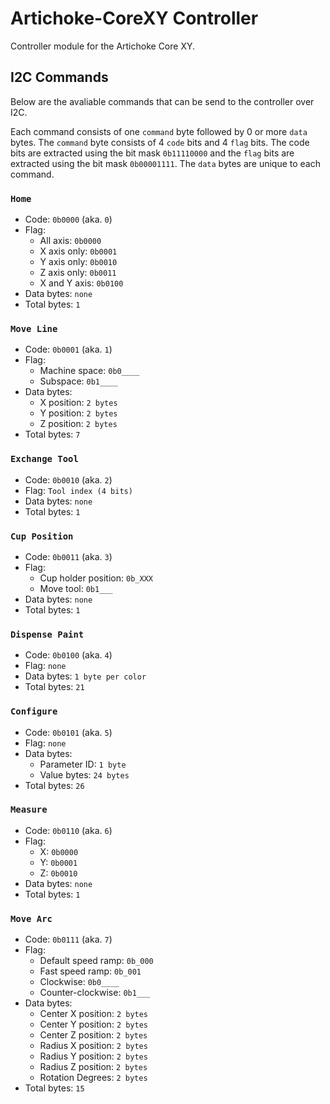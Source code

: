 # Artichoke-CoreXY Controller
Controller module for the Artichoke Core XY.

## I2C Commands
Below are the avaliable commands that can be send to the controller over I2C.

Each command consists of one `command` byte followed by 0 or more `data` bytes. The `command` byte consists of 4 `code` bits and 4 `flag` bits. The code bits are extracted using the bit mask `0b11110000` and the `flag` bits are extracted using the bit mask `0b00001111`. The `data` bytes are unique to each command.

### `Home`
* Code: `0b0000` (aka. `0`)
* Flag:
   * All axis: `0b0000`
   * X axis only: `0b0001`
   * Y axis only: `0b0010`
   * Z axis only: `0b0011`
   * X and Y axis: `0b0100`
* Data bytes: `none`
* Total bytes: `1`

### `Move Line`
* Code: `0b0001` (aka. `1`)
* Flag:
   * Machine space: `0b0____`
   * Subspace: `0b1____`
* Data bytes:
    * X position: `2 bytes`
    * Y position: `2 bytes`
    * Z position: `2 bytes`
* Total bytes: `7`

### `Exchange Tool`
* Code: `0b0010` (aka. `2`)
* Flag: `Tool index (4 bits)`
* Data bytes: `none`
* Total bytes: `1`

### `Cup Position`
* Code: `0b0011` (aka. `3`)
* Flag:
   * Cup holder position: `0b_XXX`
   * Move tool: `0b1___`
* Data bytes: `none`
* Total bytes: `1`

### `Dispense Paint`
* Code: `0b0100` (aka. `4`)
* Flag: `none`
* Data bytes: `1 byte per color`
* Total bytes: `21`

### `Configure`
* Code: `0b0101` (aka. `5`)
* Flag: `none`
* Data bytes:
   * Parameter ID: `1 byte`
   * Value bytes: `24 bytes`
* Total bytes: `26`

### `Measure`
* Code: `0b0110` (aka. `6`)
* Flag:
   * X: `0b0000`
   * Y: `0b0001`
   * Z: `0b0010`
* Data bytes: `none`
* Total bytes: `1`

### `Move Arc`
* Code: `0b0111` (aka. `7`)
* Flag:
   * Default speed ramp: `0b_000`
   * Fast speed ramp: `0b_001`
   * Clockwise: `0b0____`
   * Counter-clockwise: `0b1___`
* Data bytes:
    * Center X position: `2 bytes`
    * Center Y position: `2 bytes`
    * Center Z position: `2 bytes`
    * Radius X position: `2 bytes`
    * Radius Y position: `2 bytes`
    * Radius Z position: `2 bytes`
    * Rotation Degrees: `2 bytes`
* Total bytes: `15`
